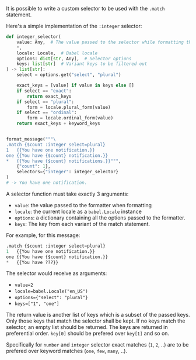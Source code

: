 It is possible to write a custom selector to be used with the `.match`
statement.

Here's a simple implementation of the `:integer` selector:

```python
def integer_selector(
    value: Any,  # The value passed to the selector while formatting the message
    *,
    locale: Locale,  # Babel locale
    options: dict[str, Any],  # Selector options
    keys: list[str]  # Variant keys to be filtered out
) -> list[str]:
    select = options.get("select", "plural")

    exact_keys = [value] if value in keys else []
    if select == "exact":
        return exact_keys
    if select == "plural":
        form = locale.plural_form(value)
    if select == "ordinal":
        form = locale.ordinal_form(value)
    return exact_keys + keyword_keys


format_message("""\
.match {$count :integer select=plural}
1   {{You have one notification.}}
one {{You have {$count} notification.}}
*   {{You have {$count} notifications.}}""",
    {"count": 1},
    selectors={"integer": integer_selector}
)
# -> You have one notification.
```

A selector function must take exactly 3 arguments:

- `value`: the value passed to the formatter when formatting
- `locale`: the current locale as a `babel.Locale` instance
- `options`: a dictionary containing all the options passed to the formatter.
- `keys`: The key from each variant of the match statement.

For example, for this message:

```python
.match {$count :integer select=plural}
1   {{You have one notification.}}
one {{You have {$count} notification.}}
*   {{You have ???}}
```

The selector would receive as arguments:

- `value=2`
- `locale=babel.Locale("en_US")`
- `options={"select": "plural"}`
- `keys=["1", "one"]`

The return value is another list of keys which is a subset of the passed keys.
Only those keys that match the selector shall be kept. If no keys match the
selector, an empty list should be returned. The keys are returned in
preferential order. `key[0]` should be prefered over `key[1]` and so on.

Specifically for `number` and `integer` selector exact matches (`1`, `2`, ..) are to be prefered over
keyword matches (`one`, `few`, `many`, ..).
